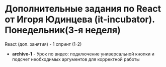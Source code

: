 # Дополнительные задания по React от Игоря Юдинцева (it-incubator). Понедельник(3-я неделя)

React (доп. занятия) - 1 спринт (1-2)

- **archive-1** - Урок по видео: подключение универсальной кнопки и подсчет необходимых аргументов для корректной работы
